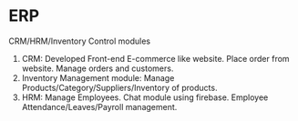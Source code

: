 # ERP
CRM/HRM/Inventory Control modules

1) CRM: Developed Front-end E-commerce like website. Place order from website. Manage orders and customers.
2) Inventory Management module: Manage Products/Category/Suppliers/Inventory of products.
3) HRM: Manage Employees. Chat module using firebase. Employee Attendance/Leaves/Payroll management.
